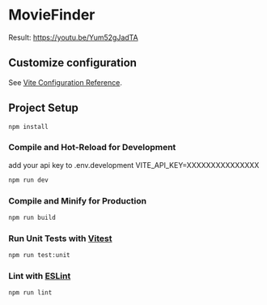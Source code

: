 # MovieFinder
Result:
https://youtu.be/Yum52gJadTA
## Customize configuration

See [Vite Configuration Reference](https://vitejs.dev/config/).

## Project Setup

```sh
npm install
```

### Compile and Hot-Reload for Development
add your api key to .env.development
VITE_API_KEY=XXXXXXXXXXXXXXX
```sh
npm run dev
```

### Compile and Minify for Production

```sh
npm run build
```

### Run Unit Tests with [Vitest](https://vitest.dev/)

```sh
npm run test:unit
```

### Lint with [ESLint](https://eslint.org/)

```sh
npm run lint
```
